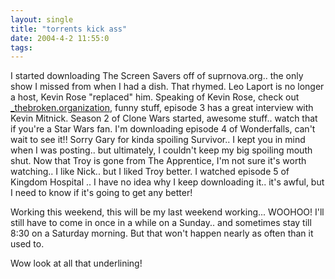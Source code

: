 ```yaml
---
layout: single
title: "torrents kick ass"
date: 2004-4-2 11:55:0
tags: 
---
```


I started downloading The Screen Savers off of suprnova.org.. the only show I missed from when I had a dish. That rhymed. Leo Laport is no longer a host, Kevin Rose "replaced" him. Speaking of Kevin Rose, check out [_thebroken.organization][1], funny stuff, episode 3 has a great interview with Kevin Mitnick. Season 2 of Clone Wars started, awesome stuff.. watch that if you're a Star Wars fan. I'm downloading episode 4 of Wonderfalls, can't wait to see it!! Sorry Gary for kinda spoiling Survivor.. I kept you in mind when I was posting.. but ultimately, I couldn't keep my big spoiling mouth shut. Now that Troy is gone from The Apprentice, I'm not sure it's worth watching.. I like Nick.. but I liked Troy better. I watched episode 5 of Kingdom Hospital .. I have no idea why I keep downloading it.. it's awful, but I need to know if it's going to get any better!

Working this weekend, this will be my last weekend working... WOOHOO! I'll still have to come in once in a while on a Sunday.. and sometimes stay till 8:30 on a Saturday morning. But that won't happen nearly as often than it used to.

Wow look at all that underlining!



   [1]: http://thebroken.org/
